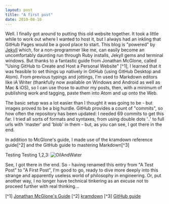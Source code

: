```yaml
---
layout: post
title: "A first post"
date: 2019-08-18
---
```


Well. I finally got around to putting this old website together. It took a little while to work out where I wanted to host it, but I always had an inkling that GitHub Pages would be a good place to start. This blog is "powered" by [Jekyll](http://jekyllrb.com) which, for a non-programmer like me, can easily become an uncomfortably daunting run through Ruby installs, Jekyll gems and terminal windows. But thanks to a fantastic guide from Jonathan McGlone, called "Using GitHub to Create and Host a Personal Website" [^1], I learned that it was feasible to set things up natively in GitHub (using GitHub Desktop and Atom). From previous typings and jottings, I'm used to Markdown editors like iA Writer (thankfully now available on Windows and Android as well as Mac & iOS), so I can use those to author my posts, then, with a minimum of publishing work and tagging, paste them into Atom and up onto the Web.

The basic setup was a lot easier than I thought it was going to be - but images proved to be a big hurdle. GitHub provides a count of "commits", so how often the repository has been updated: I needed 69 commits to get this far. I tried all sorts of formats and syntaxes, from using double dots '..' to full urls with 'master' and 'blob' in them - but, as you can see, I got there in the end.

In addition to McGlone's guide, I made use of the kramdown reference guide[^2] and the GitHub guide to mastering Markdown[^3]

Testing Testing 1,2,3:
![OilAndWater](/images/ManyOnPhil.png)

See, I got there in the end. So - having renamed this entry from "A Test Post" to "A First Post", I'm good to go, ready to dive more deeply into this strange and apparently useless world of philosophy in engineering. Or, put another way, I no longer have technical tinkering as an excuse not to proceed further with real thinking...

[^1] [Jonathan McGlone's Guide](http://jmcglone.com/notes/2014/05/03/using-github-to-create-and-host-a-personal-website)
[^2] [kramdown](https://kramdown.gettalong.org/quickref.html#html-elements)
[^3] [GitHub guide](https://guides.github.com/features/mastering-markdown/)
